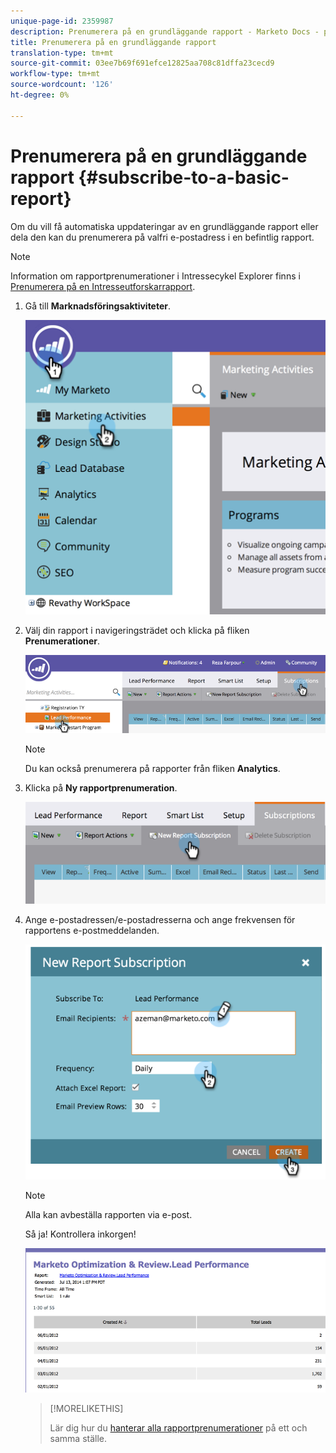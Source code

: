 ```yaml
---
unique-page-id: 2359987
description: Prenumerera på en grundläggande rapport - Marketo Docs - produktdokumentation
title: Prenumerera på en grundläggande rapport
translation-type: tm+mt
source-git-commit: 03ee7b69f691efce12825aa708c81dffa23cecd9
workflow-type: tm+mt
source-wordcount: '126'
ht-degree: 0%

---
```



# Prenumerera på en grundläggande rapport {#subscribe-to-a-basic-report}

Om du vill få automatiska uppdateringar av en grundläggande rapport eller dela den kan du prenumerera på valfri e-postadress i en befintlig rapport.

>[!NOTE]
>
>Information om rapportprenumerationer i Intressecykel Explorer finns i [Prenumerera på en Intresseutforskarrapport](/help/marketo/product-docs/reporting/revenue-cycle-analytics/revenue-explorer/subscribe-to-a-revenue-explorer-report.md).

1. Gå till **Marknadsföringsaktiviteter**.

   ![](assets/image2014-9-16-10-3a31-3a54.png)

1. Välj din rapport i navigeringsträdet och klicka på fliken **Prenumerationer**.

   ![](assets/image2014-9-16-10-3a32-3a1.png)

   >[!NOTE]
   >
   >Du kan också prenumerera på rapporter från fliken **Analytics**.

1. Klicka på **Ny rapportprenumeration**.

   ![](assets/image2014-9-16-10-3a32-3a24.png)

1. Ange e-postadressen/e-postadresserna och ange frekvensen för rapportens e-postmeddelanden.

   ![](assets/image2014-9-16-10-3a32-3a31.png)

   >[!NOTE]
   >
   >Alla kan avbeställa rapporten via e-post.

   Så ja! Kontrollera inkorgen!

   ![](assets/image2014-9-16-10-3a32-3a49.png)

   >[!MORELIKETHIS]
   >
   >Lär dig hur du [hanterar alla rapportprenumerationer](/help/marketo/product-docs/reporting/basic-reporting/report-subscriptions/manage-report-subscriptions.md) på ett och samma ställe.

